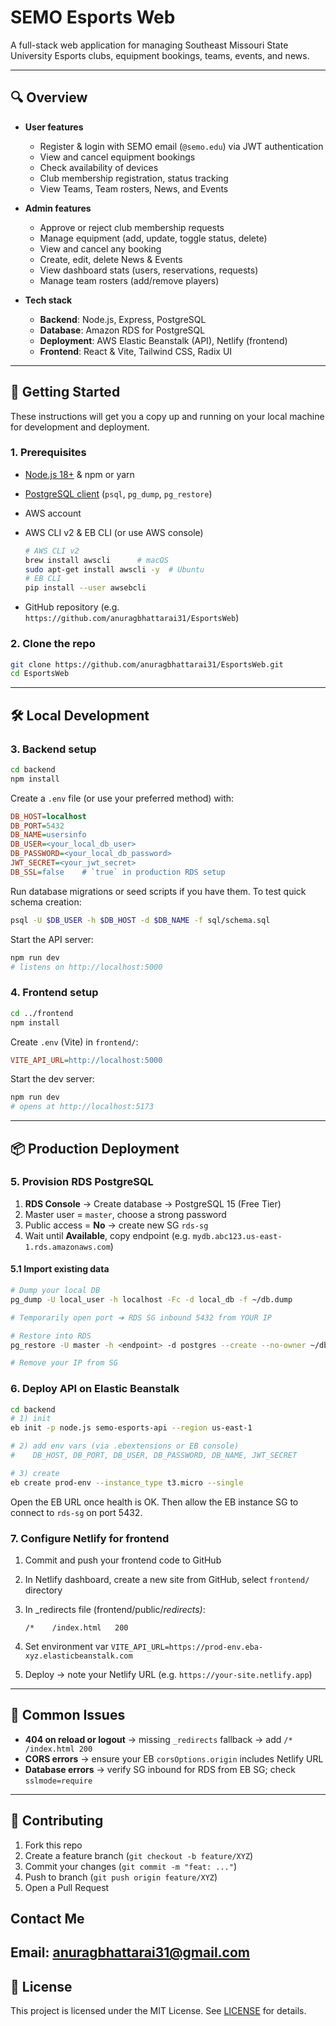 # SEMO Esports Web

A full-stack web application for managing Southeast Missouri State University Esports clubs, equipment bookings, teams, events, and news.

---

## 🔍 Overview

* **User features**

  * Register & login with SEMO email (`@semo.edu`) via JWT authentication
  * View and cancel equipment bookings
  * Check availability of devices
  * Club membership registration, status tracking
  * View Teams, Team rosters, News, and Events

* **Admin features**

  * Approve or reject club membership requests
  * Manage equipment (add, update, toggle status, delete)
  * View and cancel any booking
  * Create, edit, delete News & Events
  * View dashboard stats (users, reservations, requests)
  * Manage team rosters (add/remove players)

* **Tech stack**

  * **Backend**: Node.js, Express, PostgreSQL
  * **Database**: Amazon RDS for PostgreSQL
  * **Deployment**: AWS Elastic Beanstalk (API), Netlify (frontend)
  * **Frontend**: React & Vite, Tailwind CSS, Radix UI

---

## 🚀 Getting Started

These instructions will get you a copy up and running on your local machine for development and deployment.

### 1. Prerequisites

* [Node.js 18+](https://nodejs.org/) & npm or yarn
* [PostgreSQL client](https://www.postgresql.org/download/) (`psql`, `pg_dump`, `pg_restore`)
* AWS account
* AWS CLI v2 & EB CLI (or use AWS console)

  ```bash
  # AWS CLI v2
  brew install awscli      # macOS
  sudo apt-get install awscli -y  # Ubuntu
  # EB CLI
  pip install --user awsebcli
  ```
* GitHub repository (e.g. `https://github.com/anuragbhattarai31/EsportsWeb`)

### 2. Clone the repo

```bash
git clone https://github.com/anuragbhattarai31/EsportsWeb.git
cd EsportsWeb
```

---

## 🛠 Local Development

### 3. Backend setup

```bash
cd backend
npm install
```

Create a `.env` file (or use your preferred method) with:

```ini
DB_HOST=localhost
DB_PORT=5432
DB_NAME=usersinfo
DB_USER=<your_local_db_user>
DB_PASSWORD=<your_local_db_password>
JWT_SECRET=<your_jwt_secret>
DB_SSL=false    # `true` in production RDS setup
```

Run database migrations or seed scripts if you have them. To test quick schema creation:

```bash
psql -U $DB_USER -h $DB_HOST -d $DB_NAME -f sql/schema.sql
```

Start the API server:

```bash
npm run dev
# listens on http://localhost:5000
```

### 4. Frontend setup

```bash
cd ../frontend
npm install
```

Create `.env` (Vite) in `frontend/`:

```ini
VITE_API_URL=http://localhost:5000
```

Start the dev server:

```bash
npm run dev
# opens at http://localhost:5173
```

---

## 📦 Production Deployment

### 5. Provision RDS PostgreSQL

1. **RDS Console** → Create database → PostgreSQL 15 (Free Tier)
2. Master user = `master`, choose a strong password
3. Public access = **No** → create new SG `rds-sg`
4. Wait until **Available**, copy endpoint (e.g. `mydb.abc123.us-east-1.rds.amazonaws.com`)

#### 5.1 Import existing data

```bash
# Dump your local DB
pg_dump -U local_user -h localhost -Fc -d local_db -f ~/db.dump

# Temporarily open port ➔ RDS SG inbound 5432 from YOUR IP

# Restore into RDS
pg_restore -U master -h <endpoint> -d postgres --create --no-owner ~/db.dump

# Remove your IP from SG
```

### 6. Deploy API on Elastic Beanstalk

```bash
cd backend
# 1) init
eb init -p node.js semo-esports-api --region us-east-1

# 2) add env vars (via .ebextensions or EB console)
#    DB_HOST, DB_PORT, DB_USER, DB_PASSWORD, DB_NAME, JWT_SECRET

# 3) create
eb create prod-env --instance_type t3.micro --single
```

Open the EB URL once health is OK. Then allow the EB instance SG to connect to `rds-sg` on port 5432.

### 7. Configure Netlify for frontend

1. Commit and push your frontend code to GitHub
2. In Netlify dashboard, create a new site from GitHub, select `frontend/` directory
3. In \_redirects file (frontend/public/*redirects)*:

   ```text
   /*    /index.html   200
   ```
4. Set environment var `VITE_API_URL=https://prod-env.eba-xyz.elasticbeanstalk.com`
5. Deploy → note your Netlify URL (e.g. `https://your-site.netlify.app`)

---

## 🔧 Common Issues

* **404 on reload or logout** → missing `_redirects` fallback → add `/* /index.html 200`
* **CORS errors** → ensure your EB `corsOptions.origin` includes Netlify URL
* **Database errors** → verify SG inbound for RDS from EB SG; check `sslmode=require`

---

## 🤝 Contributing

1. Fork this repo
2. Create a feature branch (`git checkout -b feature/XYZ`)
3. Commit your changes (`git commit -m "feat: ..."`)
4. Push to branch (`git push origin feature/XYZ`)
5. Open a Pull Request

## Contact Me
Email: anuragbhattarai31@gmail.com
---

## 📄 License

This project is licensed under the MIT License. See [LICENSE](LICENSE) for details.
